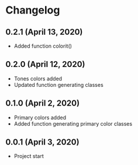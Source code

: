 Changelog
=======

## 0.2.1 (April 13, 2020)
- Added function colorit()

## 0.2.0 (April 12, 2020)
- Tones colors added
- Updated function generating classes

## 0.1.0 (April 2, 2020)
- Primary colors added
- Added function generating primary color classes

## 0.0.1 (April 3, 2020)
- Project start